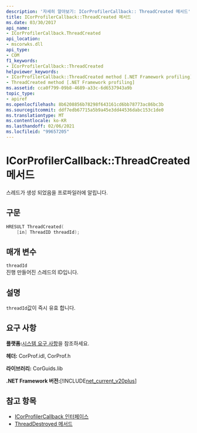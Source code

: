 ```yaml
---
description: '자세히 알아보기: ICorProfilerCallback:: ThreadCreated 메서드'
title: ICorProfilerCallback::ThreadCreated 메서드
ms.date: 03/30/2017
api_name:
- ICorProfilerCallback.ThreadCreated
api_location:
- mscorwks.dll
api_type:
- COM
f1_keywords:
- ICorProfilerCallback::ThreadCreated
helpviewer_keywords:
- ICorProfilerCallback::ThreadCreated method [.NET Framework profiling]
- ThreadCreated method [.NET Framework profiling]
ms.assetid: cca0f799-09b8-4689-a33c-6d6537943a9b
topic_type:
- apiref
ms.openlocfilehash: 8b6208856b78298f643161cd6bb78773ac86bc3b
ms.sourcegitcommit: ddf7edb67715a5b9a45e3dd44536dabc153c1de0
ms.translationtype: MT
ms.contentlocale: ko-KR
ms.lasthandoff: 02/06/2021
ms.locfileid: "99657205"
---
```

# <a name="icorprofilercallbackthreadcreated-method"></a>ICorProfilerCallback::ThreadCreated 메서드

스레드가 생성 되었음을 프로파일러에 알립니다.  
  
## <a name="syntax"></a>구문  
  
```cpp  
HRESULT ThreadCreated(  
    [in] ThreadID threadId);
```  
  
## <a name="parameters"></a>매개 변수  

 `threadId`  
 진행 만들어진 스레드의 ID입니다.  
  
## <a name="remarks"></a>설명  

 `threadId`값이 즉시 유효 합니다.  
  
## <a name="requirements"></a>요구 사항  

 **플랫폼:**[시스템 요구 사항](../../get-started/system-requirements.md)을 참조하세요.  
  
 **헤더:** CorProf.idl, CorProf.h  
  
 **라이브러리:** CorGuids.lib  
  
 **.NET Framework 버전:**[!INCLUDE[net_current_v20plus](../../../../includes/net-current-v20plus-md.md)]  
  
## <a name="see-also"></a>참고 항목

- [ICorProfilerCallback 인터페이스](icorprofilercallback-interface.md)
- [ThreadDestroyed 메서드](icorprofilercallback-threaddestroyed-method.md)
